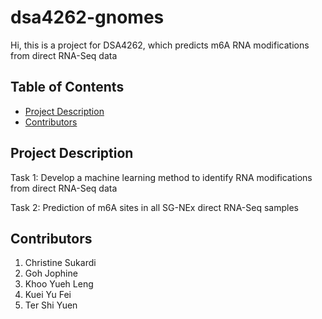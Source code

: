 # dsa4262-gnomes
Hi, this is a project for DSA4262, which predicts m6A RNA modifications from direct RNA-Seq data


## Table of Contents
- [Project Description](#Project-Description)
- [Contributors](#Contributors)

## Project Description
Task 1: Develop a machine learning method to identify RNA modifications from direct RNA-Seq data

Task 2: Prediction of m6A sites in all SG-NEx direct RNA-Seq samples

## Contributors
1. Christine Sukardi
2. Goh Jophine
3. Khoo Yueh Leng
4. Kuei Yu Fei
5. Ter Shi Yuen
